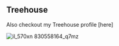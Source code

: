 ## Treehouse


Also checkout my Treehouse profile [here]

![il_570xn 830558164_q7mz](https://user-images.githubusercontent.com/32363553/31078097-cec49eb2-a74e-11e7-8e85-eb387bd9aa92.jpg)

